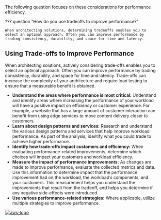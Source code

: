 The following question focuses on these considerations for performance efficiency.

??? question "How do you use tradeoffs to improve performance?"

    When architecting solutions, determining tradeoffs enables you to select an optimal approach. Often you can improve performance by trading consistency, durability, and space for time and latency.

## Using Trade-offs to Improve Performance
When architecting solutions, actively considering trade-offs enables you to select an optimal approach. Often you can improve performance by trading consistency, durability, and space for time and latency. Trade-offs can increase the complexity of your architecture and require load testing to ensure that a measurable benefit is obtained.

- **Understand the areas where performance is most critical:** Understand and identify areas where increasing the performance of your workload will have a positive impact on efficiency or customer experience. For example, a website that has a large amount of customer interaction can benefit from using edge services to move content delivery closer to customers.
- **Learn about design patterns and services:** Research and understand the various design patterns and services that help improve workload performance. As part of the analysis, identify what you could trade to achieve higher performance.
- **Identify how trade-offs impact customers and efficiency:** When evaluating performance-related improvements, determine which choices will impact your customers and workload efficiency.
- **Measure the impact of performance improvements:** As changes are made to improve performance, evaluate the collected metrics and data. Use this information to determine impact that the performance improvement had on the workload, the workload’s components, and your customers. This measurement helps you understand the improvements that result from the tradeoff, and helps you determine if any negative side-effects were introduced.
- **Use various performance-related strategies:** Where applicable, utilize multiple strategies to improve performance.


<a href="https://docs.aws.amazon.com/wellarchitected/latest/performance-efficiency-pillar/using-trade-offs-to-improve-performance.html">![aws-logo](https://img.shields.io/badge/Amazon_AWS-FF9900?style=for-the-badge&logo=amazonaws&logoColor=white)</a>